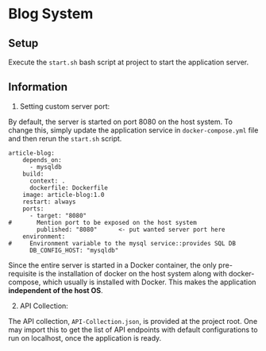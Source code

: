 # Blog System

## Setup
Execute the `start.sh` bash script at project to start the application server.

## Information
1. Setting custom server port:

By default, the server is started on port 8080 on the host system.
To change this, simply update the application service in `docker-compose.yml` file and then rerun the `start.sh` script.
```
article-blog:
    depends_on:
      - mysqldb
    build:
      context: .
      dockerfile: Dockerfile
    image: article-blog:1.0
    restart: always
    ports:
      - target: "8080"
#       Mention port to be exposed on the host system
        published: "8080"      <- put wanted server port here
    environment:
#     Environment variable to the mysql service::provides SQL DB
      DB_CONFIG_HOST: "mysqldb"
```

Since the entire server is started in a Docker container, the only pre-requisite is the installation of docker on the host system along with docker-compose, which usually is installed with Docker.
This makes the application **independent of the host OS**.

2. API Collection:

The API collection, `API-Collection.json`, is provided at the project root. One may import this to get the list of API endpoints with default configurations to run on localhost, once the application is ready.